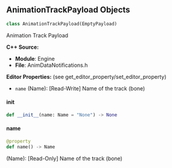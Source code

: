 ## AnimationTrackPayload Objects

```python
class AnimationTrackPayload(EmptyPayload)
```

Animation Track Payload

**C++ Source:**

- **Module**: Engine
- **File**: AnimDataNotifications.h

**Editor Properties:** (see get_editor_property/set_editor_property)

- ``name`` (Name):  [Read-Write] Name of the track (bone)

<a id="unreal.AnimationTrackPayload.__init__"></a>

#### __init__

```python
def __init__(name: Name = "None") -> None
```

<a id="unreal.AnimationTrackPayload.name"></a>

#### name

```python
@property
def name() -> Name
```

(Name):  [Read-Only] Name of the track (bone)

<a id="unreal.AnimationTrackAddedPayload"></a>